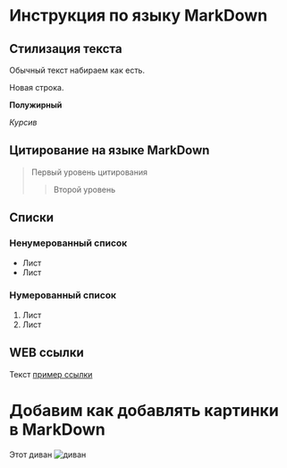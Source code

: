 # Инструкция по языку MarkDown

## Стилизация текста

Обычный текст набираем как есть.

Новая строка.

**Полужирный**

*Курсив*

## Цитирование на языке MarkDown

> Первый уровень цитирования
>> Второй уровень

## Списки
### Ненумерованный список
* Лист
* Лист
### Нумерованный список
1. Лист
2. Лист 

## WEB ссылки
Текст [пример ссылки](http.lenta.ru "Всплывающая подсказка")

# Добавим как добавлять картинки в MarkDown

Этот диван
![диван](022.jpg)